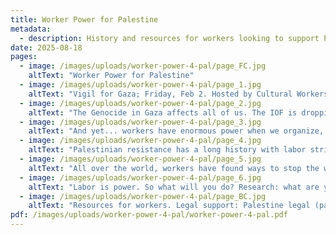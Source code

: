 ```yaml
---
title: Worker Power for Palestine
metadata:
  - description: History and resources for workers looking to support Palestine
date: 2025-08-18
pages:
  - image: /images/uploads/worker-power-4-pal/page_FC.jpg
    altText: "Worker Power for Palestine"
  - image: /images/uploads/worker-power-4-pal/page_1.jpg
    altText: "Vigil for Gaza; Friday, Feb 2. Hosted by Cultural Workers for Palestine (@culturalworkers4palichi), Education Workers for Palestine (@eduworkers4palichi), Healthcare Workers for Palestine (@hcw4palichi), Social Service Workers for Palestine (@ssw4palichi), Tech Workers for Palestine (@techworkers4palichi)"
  - image: /images/uploads/worker-power-4-pal/page_2.jpg
    altText: "The Genocide in Gaza affects all of us. The IOF is dropping bombs American workers made. The IOF uses AI & facial recognition American workers made. The Israeli government profits off of companies American unions invest in. And yet... Cultural institutions & hospitals in the United States are silent as colleagues in Gaza are killed and buildings destroyed. Teachers and professors are silenced & threatened for speaking out."
  - image: /images/uploads/worker-power-4-pal/page_3.jpg
    altText: "And yet... workers have enormous power when we organize, especially across sectors. How can we realize that power? What will we do with our power?"
  - image: /images/uploads/worker-power-4-pal/page_4.jpg
    altText: "Palestinian resistance has a long history with labor strikes. 1936 – 6 month long general strike against British and Zionist colonization > Anti colonial revolt. 1948 – The Nakba. 2013 – Palestinians called for a general strike to stop the eviction of 70,000 Bedouin from the Negev and won! 2021 – Palestinians put on the Karamheh (dignity) strike as part of the Unity Intifada across Palestine."
  - image: /images/uploads/worker-power-4-pal/page_5.jpg
    altText: "All over the world, workers have found ways to stop the war machine. In 1973, Arab autoworkers used wildcat strikes against the United Auto Workers (UAW) and convinced several UAW locals to divest holdings in Israel. In 2014, the International Longshore Workers joined with the Arab Resource and Organizing Center to block and Israeli shipping container from docking. Trade federations internationally have divested from Histadrui, Israel's racist trade union that powers the Zionist project."
  - image: /images/uploads/worker-power-4-pal/page_6.jpg
    altText: "Labor is power. So what will you do? Research: what are your field's ties to Zionism? What is the history of resistance and complicity to zionism in your field? How are major institutions in your field responding to the genocide? Build power: find out who's on your side. Get to know each other. Make demands together. Take risks collectively. Use many tactics: organize sick-outs, strikes, vigils, boycotts, petitions, phone banks. Show up to protests in blocs. Leafleet your workplace, hold a teach-in, and learn together."
  - image: /images/uploads/worker-power-4-pal/page_BC.jpg
    altText: "Resources for workers. Legal support: Palestine legal (palestinelegal.org), American-Arab Anti-discrimination Committee (adc.org), Council on American-Islamic Relations, Chicago (cairchicago.org). Organizing resources: Beautiful Trouble (beautifultrouble.org), Palestinian Feminist Collective (palestinianfeministcollective.org/all-out-for-palestine), Labor for Palestine (laborforpalestine.net)"
pdf: /images/uploads/worker-power-4-pal/worker-power-4-pal.pdf
---
```

